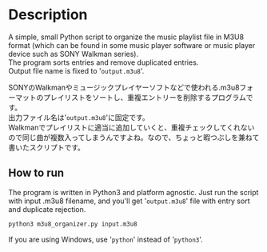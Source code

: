 # Description
A simple, small Python script to organize the music playlist file in M3U8 format (which can be found in some music player software or music player device such as SONY Walkman series).  
The program sorts entries and remove duplicated entries.  
Output file name is fixed to '`output.m3u8`'.  

SONYのWalkmanやミュージックプレイヤーソフトなどで使われる.m3u8フォーマットのプレイリストをソートし、重複エントリーを削除するプログラムです。  
出力ファイル名は'`output.m3u8`'に固定です。  
Walkmanでプレイリストに適当に追加していくと、重複チェックしてくれないので同じ曲が複数入ってしまうんですよね。なので、ちょっと暇つぶしを兼ねて書いたスクリプトです。  

## How to run
The program is written in Python3 and platform agnostic. Just run the script with input .m3u8 filename, and you'll get '`output.m3u8`' file with entry sort and duplicate rejection.  

```sh
python3 m3u8_organizer.py input.m3u8
```
If you are using Windows, use '`python`' instead of '`python3`'.
